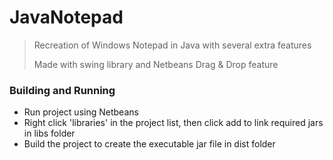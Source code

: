 
# JavaNotepad

> Recreation of Windows Notepad in Java with several extra features
>
>Made with swing library and Netbeans Drag & Drop feature

### Building and Running

- Run project using Netbeans
- Right click 'libraries' in the project list, then click add to link required jars in libs folder
- Build the project to create the executable jar file in dist folder

